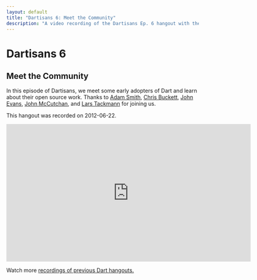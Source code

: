 ```yaml
---
layout: default
title: "Dartisans 6: Meet the Community"
description: "A video recording of the Dartisans Ep. 6 hangout with the members of the Dart community."
---
```


# Dartisans 6

## Meet the Community

In this episode of Dartisans, we meet some early adopters of Dart
and learn about their open source work. Thanks to
[Adam Smith](https://plus.google.com/104569492481999771226/posts),
[Chris Buckett](https://plus.google.com/117571249567635877826/posts),
[John Evans](https://plus.google.com/115427174005651655317/posts),
[John McCutchan](https://plus.google.com/106737154382790678002/posts),
and [Lars Tackmann](https://plus.google.com/107016091651015882408/posts)
for joining us.

This hangout was recorded on 2012-06-22.

<iframe width="640" height="360" src="http://www.youtube.com/embed/HPvTFX-HUz4" frameborder="0" allowfullscreen></iframe>

Watch more [recordings of previous Dart hangouts.](index.html)